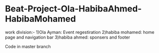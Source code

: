# Beat-Project-Ola-HabibaAhmed-HabibaMohamed
work division:-
1)Ola Ayman:
Event regestiration
2)habiba mohamed:
home page and navigation bar
3)habiba ahmed:
sponsers and footer

Code in master branch

